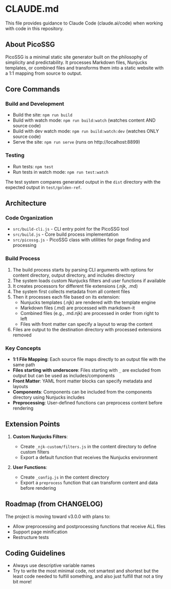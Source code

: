 # CLAUDE.md

This file provides guidance to Claude Code (claude.ai/code) when working with code in this repository.

## About PicoSSG

PicoSSG is a minimal static site generator built on the philosophy of simplicity and predictability. It processes Markdown files, Nunjucks templates, or combined files and transforms them into a static website with a 1:1 mapping from source to output.

## Core Commands

### Build and Development

- Build the site: `npm run build`
- Build with watch mode: `npm run build:watch` (watches content AND source code)
- Build with dev watch mode: `npm run build:watch:dev` (watches ONLY source code)
- Serve the site: `npm run serve` (runs on http://localhost:8899)

### Testing

- Run tests: `npm test`
- Run tests in watch mode: `npm run test:watch`

The test system compares generated output in the `dist` directory with the expected output in `test/golden-ref`.

## Architecture

### Code Organization

- `src/build-cli.js` - CLI entry point for the PicoSSG tool
- `src/build.js` - Core build process implementation
- `src/picossg.js` - PicoSSG class with utilities for page finding and processing

### Build Process

1. The build process starts by parsing CLI arguments with options for content directory, output directory, and includes directory
2. The system loads custom Nunjucks filters and user functions if available
3. It creates processors for different file extensions (.njk, .md)
4. The system first collects metadata from all content files
5. Then it processes each file based on its extension:
   - Nunjucks templates (.njk) are rendered with the template engine
   - Markdown files (.md) are processed with markdown-it
   - Combined files (e.g., .md.njk) are processed in order from right to left
   - Files with front matter can specify a layout to wrap the content
6. Files are output to the destination directory with processed extensions removed

### Key Concepts

- **1:1 File Mapping**: Each source file maps directly to an output file with the same path
- **Files starting with underscore**: Files starting with `_` are excluded from output but can be used as includes/components
- **Front Matter**: YAML front matter blocks can specify metadata and layouts
- **Components**: Components can be included from the components directory using Nunjucks includes
- **Preprocessing**: User-defined functions can preprocess content before rendering

## Extension Points

1. **Custom Nunjucks Filters**:
   - Create `_njk-custom/filters.js` in the content directory to define custom filters
   - Export a default function that receives the Nunjucks environment

2. **User Functions**:
   - Create `_config.js` in the content directory
   - Export a `preprocess` function that can transform content and data before rendering

## Roadmap (from CHANGELOG)

The project is moving toward v3.0.0 with plans to:
- Allow preprocessing and postprocessing functions that receive ALL files
- Support page minification 
- Restructure tests

## Coding Guidelines

- Always use descriptive variable names
- Try to write the most minimal code, not smartest and shortest but the least code needed to fulfill something, and also just fulfill that not a tiny bit more!